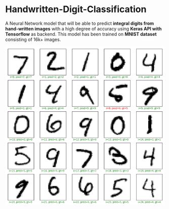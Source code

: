 # Handwritten-Digit-Classification

A Neural Network model that will be able to predict <b>integral digits from hand-written images</b> with a high degree of accuracy using <b>Keras API with Tensorflow</b> as backend. This model has been trained on <b>MNIST dataset</b> consisting of 16k+ images.

<img src="/images/download.png">
